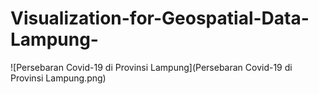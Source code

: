 # Visualization-for-Geospatial-Data-Lampung-


![Persebaran Covid-19 di Provinsi Lampung](Persebaran Covid-19 di Provinsi Lampung.png)
